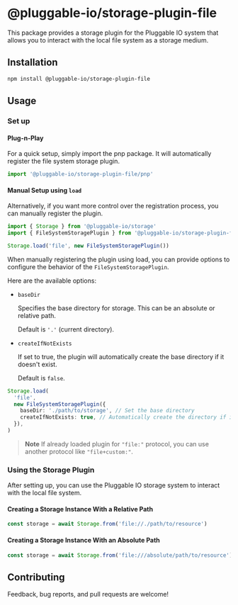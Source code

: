 # @pluggable-io/storage-plugin-file

This package provides a storage plugin for the Pluggable IO system
that allows you to interact with the local file system as a storage medium.

## Installation

```bash
npm install @pluggable-io/storage-plugin-file
```

## Usage

### Set up

#### Plug-n-Play

For a quick setup, simply import the pnp package.
It will automatically register the file system storage plugin.

```ts
import '@pluggable-io/storage-plugin-file/pnp'
```

#### Manual Setup using `load`

Alternatively, if you want more control over the registration process,
you can manually register the plugin.

```ts
import { Storage } from '@pluggable-io/storage'
import { FileSystemStoragePlugin } from '@pluggable-io/storage-plugin-file'

Storage.load('file', new FileSystemStoragePlugin())
```

When manually registering the plugin using load,
you can provide options to configure the behavior of the `FileSystemStoragePlugin`.

Here are the available options:

- `baseDir`

  Specifies the base directory for storage. This can be an absolute or relative path.

  Default is `'.'` (current directory).

- `createIfNotExists`

  If set to true, the plugin will automatically create the base directory if it doesn't exist.

  Default is `false`.

```ts
Storage.load(
  'file',
  new FileSystemStoragePlugin({
    baseDir: './path/to/storage', // Set the base directory
    createIfNotExists: true, // Automatically create the directory if it doesn't exist
  }),
)
```

> **Note**
> If already loaded plugin for `"file:"` protocol, you can use another protocol like `"file+custom:"`.

### Using the Storage Plugin

After setting up, you can use the Pluggable IO storage system to interact with the local file system.

#### Creating a Storage Instance With a Relative Path

```ts
const storage = await Storage.from('file://./path/to/resource')
```

#### Creating a Storage Instance With an Absolute Path

```ts
const storage = await Storage.from('file:///absolute/path/to/resource')
```

## Contributing

Feedback, bug reports, and pull requests are welcome!

